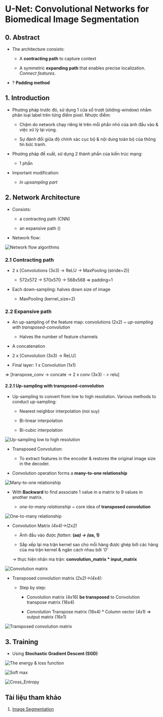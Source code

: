 # U-Net: Convolutional Networks for Biomedical Image Segmentation


## 0. Abstract

+ The architecture consists:

    - A **contracting path** to capture context

    - A symmetric **expanding path** that enables precise localization. *Connect features*.

+ ? **Padding method**


## 1. Introduction

+ Phương pháp trước đó, sử dụng 1 cửa sổ trượt (sliding-window) nhằm phân loại label trên từng điểm pixel. Nhược điểm:

    - Chậm do network chạy riêng lẻ trên mỗi phần nhỏ của ảnh đầu vào & việc xử lý lại vùng. 

    - Sự đánh đổi giữa độ chính xác cục bộ & nội dung toàn bộ của thông tin bức tranh. 

+ Phương pháp đề xuất, sử dụng 2 thành phần của kiến trúc mạng:

    - 1 phần 

+ Important modification:

    - *In upsampling part*


## 2. Network Architecture

+ Consists:

    - a contracting path (CNN)

    - an expansive path ()

+ Network flow:

![Network flow algorithms](./figures/network_flow.png)

### 2.1 Contracting path

+ 2 x [Convolutions (3x3) -> ReLU -> MaxPooling (stride=2)]

    - 572x572 -> 570x570 -> 568x568 => padding=1

+ Each down-sampling: halves down size of image

    - MaxPooling (kernel_size=2)

### 2.2 Expansive path

+ An up-sampling of the feature map: convolutions (2x2) ~ *up-sampling with transposed-convolution*

    - Halves the number of feature channels

+ A concatenation 

+ 2 x [Convolution (3x3) -> ReLU]

+ Final layer: 1 x Convolution (1x1)

=> [transpose_conv -> concate -> 2 x conv (3x3) - > relu]

#### 2.2.1 Up-sampling with transposed-convolution

+ Up-sampling to convert from low to high resolution. Various methods to conduct up-sampling:

    - Nearest neighbor interpolation (noi suy)

    - Bi-linear interpolation

    - Bi-cubic interpolation

![Up-sampling low to high resolution](./figures/up_sampling_1.png)

+ Transposed Convolution:

    - To extract features in the encoder & restores the original image size in the decoder.

+ Convolution operation forms a **many-to-one relationship**

![Many-to-one relationship](./figures/many_to_one.png)

+ With **Backward** to find associate 1 value in a matrix to 9 values in another matrix.

    - *one-to-many relationship* ~ core idea of **transposed convolution**

![One-to-many relationship](./figures/one_to_many.png)

+ Convolution Matrix *(4x4)->(2x2)*

    - Ảnh đầu vào được *flatten*: **(a*a) -> (a*a, 1)** 

    - Sắp xếp lại ma trận kernel sao cho mỗi hàng được ghép bởi các hàng của ma trận kernel & ngăn cách nhau bởi *'0'*

    -> thực hiện nhân ma trận: **convolution_matrix * input_matrix** 

![Convolution matrix](./figures/convolution_matrix.png)

+ Transposed convolution matrix *(2x2)->(4x4)*:

    - Step by step:

        - Convolution matrix (4x16) **be transposed** to Convolution transpose matrix (16x4)

        - Convolution Transpose matrix (16x4) * Column vector (4x1) => output matrix (16x1) 

![Transposed convolution matrix](./figures/transposed_convolution_matrix.png)


## 3. Training

+ Using **Stochastic Gradient Descent (SGD)**

![The energy & loss function](./figures/energy_loss_func.png)

![Soft max](./figures/soft_max.png)

![Cross_Entropy](./figures/cross_entropy.png)


## Tài liệu tham khảo 

1. [Image Segmentation](https://phamdinhkhanh.github.io/2020/06/10/ImageSegmention.html#4-thu%E1%BA%ADt-ng%E1%BB%AF)